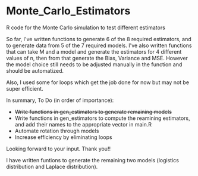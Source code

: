 # Monte_Carlo_Estimators
R code for the Monte Carlo simulation to test different estimators

So far, I've written functions to generate 6 of the 8 required estimators, and to generate data from 5 of the 7 required models. I've also written functions that can take M and a model and generate the estimators for 4 different values of n, then from that generate the Bias, Variance and MSE. However the model choice still needs to be adjusted manually in the function and should be automatized.

Also, I used some for loops which get the job done for now but may not be super efficient.

In summary, To Do (in order of importance):

 - ~~Write functions in gen_estimators to generate remaining models~~ 
 - Write functions in gen_estimators to compute the reamining estimators, and add their names to the appropriate vector in main.R
 - Automate rotation through models
 - Increase efficiency by eliminating loops
 
 Looking forward to your input. Thank you!!

I have written funtions to generate the remaining two models (logistics distribution and Laplace distribution).
